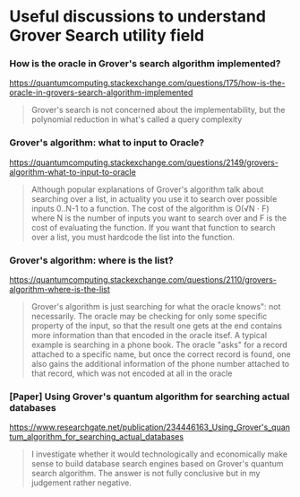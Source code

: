 # Useful discussions to understand Grover Search utility field

### How is the oracle in Grover's search algorithm implemented?

https://quantumcomputing.stackexchange.com/questions/175/how-is-the-oracle-in-grovers-search-algorithm-implemented

> Grover's search is not concerned about the implementability, but the polynomial reduction in what's called a query complexity

### Grover's algorithm: what to input to Oracle?

https://quantumcomputing.stackexchange.com/questions/2149/grovers-algorithm-what-to-input-to-oracle

> Although popular explanations of Grover's algorithm talk about searching over a list, in actuality you use it to search over possible inputs 0..N-1 to a function. The cost of the algorithm is O(√N ⋅ F) where N is the number of inputs you want to search over and F is the cost of evaluating the function. If you want that function to search over a list, you must hardcode the list into the function.

### Grover's algorithm: where is the list?

https://quantumcomputing.stackexchange.com/questions/2110/grovers-algorithm-where-is-the-list

> Grover's algorithm is just searching for what the oracle knows": not necessarily. The oracle may be checking for only some specific property of the input, so that the result one gets at the end contains more information than that encoded in the oracle itsef. A typical example is searching in a phone book. The oracle "asks" for a record attached to a specific name, but once the correct record is found, one also gains the additional information of the phone number attached to that record, which was not encoded at all in the oracle

### [Paper] Using Grover's quantum algorithm for searching actual databases

https://www.researchgate.net/publication/234446163_Using_Grover's_quantum_algorithm_for_searching_actual_databases

> I investigate whether it would technologically and economically make sense to build database search engines based on Grover's quantum search algorithm. The answer is not fully conclusive but in my judgement rather negative.
